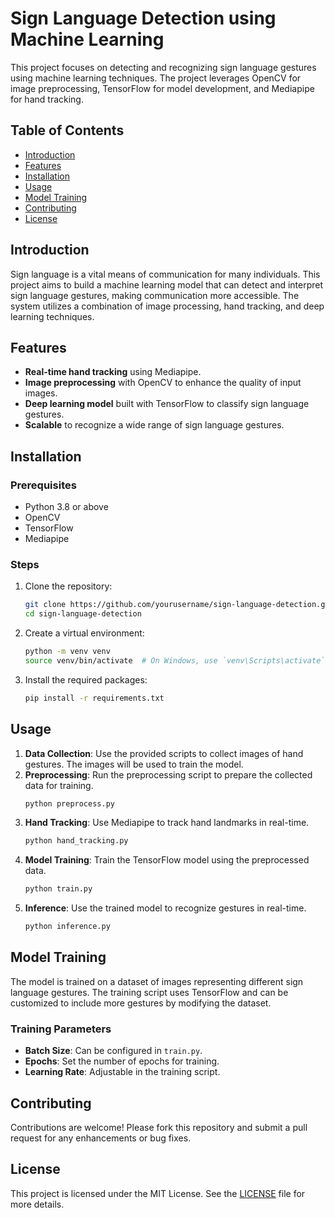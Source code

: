 # Sign Language Detection using Machine Learning

This project focuses on detecting and recognizing sign language gestures using machine learning techniques. The project leverages OpenCV for image preprocessing, TensorFlow for model development, and Mediapipe for hand tracking.

## Table of Contents
- [Introduction](#introduction)
- [Features](#features)
- [Installation](#installation)
- [Usage](#usage)
- [Model Training](#model-training)
- [Contributing](#contributing)
- [License](#license)

## Introduction
Sign language is a vital means of communication for many individuals. This project aims to build a machine learning model that can detect and interpret sign language gestures, making communication more accessible. The system utilizes a combination of image processing, hand tracking, and deep learning techniques.

## Features
- **Real-time hand tracking** using Mediapipe.
- **Image preprocessing** with OpenCV to enhance the quality of input images.
- **Deep learning model** built with TensorFlow to classify sign language gestures.
- **Scalable** to recognize a wide range of sign language gestures.

## Installation

### Prerequisites
- Python 3.8 or above
- OpenCV
- TensorFlow
- Mediapipe

### Steps
1. Clone the repository:
    ```bash
    git clone https://github.com/yourusername/sign-language-detection.git
    cd sign-language-detection
    ```
2. Create a virtual environment:
    ```bash
    python -m venv venv
    source venv/bin/activate  # On Windows, use `venv\Scripts\activate`
    ```
3. Install the required packages:
    ```bash
    pip install -r requirements.txt
    ```

## Usage
1. **Data Collection**: Use the provided scripts to collect images of hand gestures. The images will be used to train the model.
2. **Preprocessing**: Run the preprocessing script to prepare the collected data for training.
    ```bash
    python preprocess.py
    ```
3. **Hand Tracking**: Use Mediapipe to track hand landmarks in real-time.
    ```bash
    python hand_tracking.py
    ```
4. **Model Training**: Train the TensorFlow model using the preprocessed data.
    ```bash
    python train.py
    ```
5. **Inference**: Use the trained model to recognize gestures in real-time.
    ```bash
    python inference.py
    ```

## Model Training
The model is trained on a dataset of images representing different sign language gestures. The training script uses TensorFlow and can be customized to include more gestures by modifying the dataset.

### Training Parameters
- **Batch Size**: Can be configured in `train.py`.
- **Epochs**: Set the number of epochs for training.
- **Learning Rate**: Adjustable in the training script.

## Contributing
Contributions are welcome! Please fork this repository and submit a pull request for any enhancements or bug fixes.

## License
This project is licensed under the MIT License. See the [LICENSE](LICENSE) file for more details.

